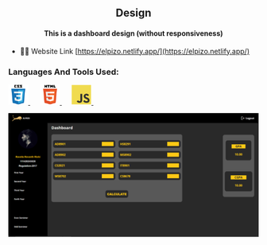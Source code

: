 <h2 align="center">Design</h2>
<h4 align="center">This is a dashboard design (without responsiveness)</h4>


- 👨‍💻 Website Link [https://elpizo.netlify.app/](https://elpizo.netlify.app/)



<p align="left">
</p>

<h3 align="left">Languages And Tools Used:</h3>
<p align="left"> 
    <a href="https://www.w3schools.com/css/" target="_blank" rel="noreferrer"> 
        <img src="https://raw.githubusercontent.com/devicons/devicon/master/icons/css3/css3-original-wordmark.svg" alt="css3" width="40" height="40"/> 
    </a> &nbsp;&nbsp;&nbsp;&nbsp;
    <a href="https://www.w3.org/html/" target="_blank" rel="noreferrer"> 
        <img src="https://raw.githubusercontent.com/devicons/devicon/master/icons/html5/html5-original-wordmark.svg" alt="html5" width="40" height="40"/> 
    </a> &nbsp;&nbsp;&nbsp;&nbsp;
    <a href="https://developer.mozilla.org/en-US/docs/Web/JavaScript" target="_blank" rel="noreferrer"> 
        <img src="https://raw.githubusercontent.com/devicons/devicon/master/icons/javascript/javascript-original.svg" alt="javascript" width="40" height="40"/> 
    </a> &nbsp;&nbsp;&nbsp;&nbsp;
</p>

![image alt](https://github.com/revanth-ravella/Figma-Dashboard-Design/blob/693fe269939d275a8b5bdb6bb2b6f5d447183b15/img-4.png)

